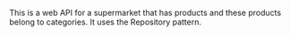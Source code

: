 This is a web API for a supermarket that has products and these products belong to categories. It uses the Repository pattern.
